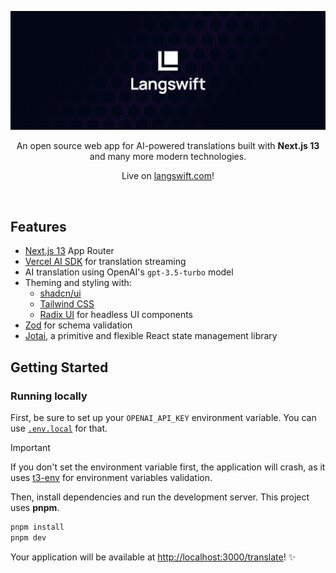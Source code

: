 ![hero](public/banner.png)

<p align="center">An open source web app for AI-powered translations built with <b>Next.js 13</b> and many more modern technologies.</p>

<p align="center">
  Live on <a href="https://langswift.com" target="_blank" rel="noopener noreferrer">langswift.com</a>!
</p>

<br/>

## Features

- [Next.js 13](https://nextjs.org) App Router
- [Vercel AI SDK](https://sdk.vercel.ai/docs) for translation streaming
- AI translation using OpenAI's `gpt-3.5-turbo` model
- Theming and styling with:
  - [shadcn/ui](https://ui.shadcn.com)
  - [Tailwind CSS](https://tailwindcss.com)
  - [Radix UI](https://radix-ui.com) for headless UI components
- [Zod](https://zod.dev/) for schema validation
- [Jotai](https://jotai.org/), a primitive and flexible React state management library

## Getting Started

### Running locally

First, be sure to set up your `OPENAI_API_KEY` environment variable. You can use [`.env.local`](https://nextjs.org/docs/app/building-your-application/configuring/environment-variables#loading-environment-variables) for that.

> [!IMPORTANT]
> If you don't set the environment variable first, the application will crash, as it uses [t3-env](https://github.com/t3-oss/t3-env) for environment variables validation.

Then, install dependencies and run the development server. This project uses **pnpm**.

```bash
pnpm install
pnpm dev
```

Your application will be available at [http://localhost:3000/translate](http://localhost:3000/translate)! ✨
